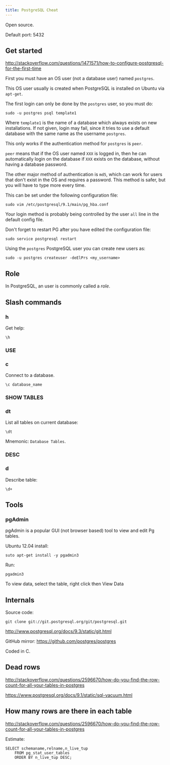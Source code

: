 ```yaml
---
title: PostgreSQL Cheat
---
```


Open source.

Default port: 5432

## Get started

<http://stackoverflow.com/questions/1471571/how-to-configure-postgresql-for-the-first-time>

First you must have an OS user (not a database user) named `postgres`.

This OS user usually is created when PostgreSQL is installed on Ubuntu via `apt-get`.

The first login can only be done by the `postgres` user, so you must do:

    sudo -u postgres psql template1

Where `template1` is the name of a database which always exists on new installations. If not given, login may fail, since it tries to use a default database with the same name as the username `postgres`.

This only works if the authentication method for `postgres` is `peer`.

`peer` means that if the OS user named `XXX` is logged in, then he can automatically login on the database if `XXX` exists on the database, without having a database password.

The other major method of authentication is `md5`, which can work for users that don't exist in the OS and requires a password. This method is safer, but you will have to type more every time.

This can be set under the following configuration file:

    sudo vim /etc/postgresql/9.1/main/pg_hba.conf

Your login method is probably being controlled by the user `all` line in the default config file.

Don't forget to restart PG after you have edited the configuration file:

    sudo service postgresql restart

Using the `postgres` PostgreSQL user you can create new users as:

    sudo -u postgres createuser -deElPrs <my_username>

## Role

In PostgreSQL, an user is commonly called a *role*.

## Slash commands

### h

Get help:

    \h

### USE

### c

Connect to a database.

    \c database_name

### SHOW TABLES

### dt

List all tables on current database:

    \dt

Mnemonic: `Database Tables`.

### DESC

### d

Describe table:

    \d+

## Tools

### pgAdmin

pgAdmin is a popular GUI (not browser based) tool to view and edit Pg tables.

Ubuntu 12.04 install:

    suto apt-get install -y pgadmin3

Run:

    pgadmin3

To view data, select the table, right click then View Data

## Internals

Source code:

    git clone git://git.postgresql.org/git/postgresql.git

<http://www.postgresql.org/docs/9.3/static/git.html>

GitHub mirror: <https://github.com/postgres/postgres>

Coded in C.

## Dead rows

<http://stackoverflow.com/questions/2596670/how-do-you-find-the-row-count-for-all-your-tables-in-postgres>

<https://www.postgresql.org/docs/9.1/static/sql-vacuum.html>

## How many rows are there in each table

<http://stackoverflow.com/questions/2596670/how-do-you-find-the-row-count-for-all-your-tables-in-postgres>

Estimate:

    SELECT schemaname,relname,n_live_tup
        FROM pg_stat_user_tables
        ORDER BY n_live_tup DESC;
